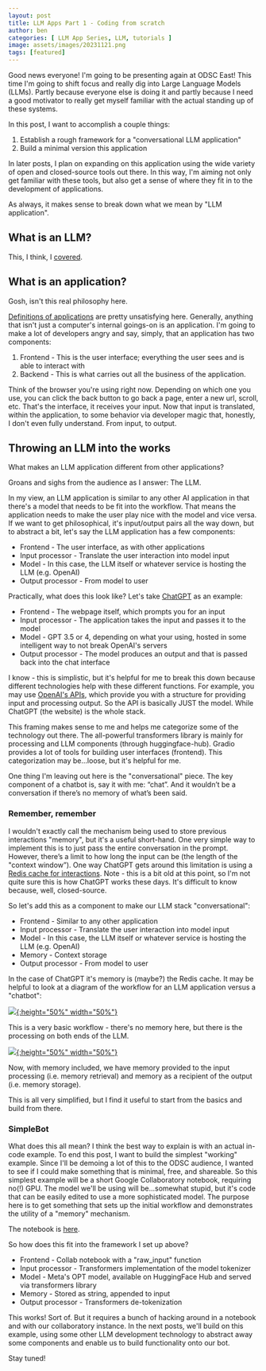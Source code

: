 ```yaml
---
layout: post
title: LLM Apps Part 1 - Coding from scratch
author: ben
categories: [ LLM App Series, LLM, tutorials ]
image: assets/images/20231121.png
tags: [featured]
---
```


Good news everyone! I'm going to be presenting again at ODSC East! This time I'm going to shift focus and really dig into Large Language Models (LLMs).  Partly because everyone else is doing it and partly because I need a good motivator to really get myself familiar with the actual standing up of these systems.

In this post, I want to accomplish a couple things:
1. Establish a rough framework for a "conversational LLM application"
2. Build a minimal version this application

In later posts, I plan on expanding on this application using the wide variety of open and closed-source tools out there.  In this way, I'm aiming not only get familiar with these tools, but also get a sense of where they fit in to the development of applications.

As always, it makes sense to break down what we mean by "LLM application".

## What is an LLM?
This, I think, I [covered](https://medium.com/@yksrotab/large-language-models-and-the-embiggening-of-nlp-7bd26e6ae6fc).

## What is an application?
Gosh, isn't this real philosophy here.  

[Definitions of applications](https://en.wikipedia.org/wiki/Application_software) are pretty unsatisfying here.  Generally, anything that isn't just a computer's internal goings-on is an application.  I'm going to make a lot of developers angry and say, simply, that an application has two components:

1. Frontend - This is the user interface; everything the user sees and is able to interact with
2. Backend - This is what carries out all the business of the application.

Think of the browser you're using right now.  Depending on which one you use, you can click the back button to go back a page, enter a new url, scroll, etc.  That's the interface, it receives your input.  Now that input is translated, within the application, to some behavior via developer magic that, honestly, I don't even fully understand.  From input, to output.

## Throwing an LLM into the works
What makes an LLM application different from other applications?

Groans and sighs from the audience as I answer: The LLM.

In my view, an LLM application is similar to any other AI application in that there's a model that needs to be fit into the workflow.  That means the application needs to make the user play nice with the model and vice versa.  If we want to get philosophical, it's input/output pairs all the way down, but to abstract a bit, let's say the LLM application has a few components:

- Frontend - The user interface, as with other applications
- Input processor - Translate the user interaction into model input
- Model - In this case, the LLM itself or whatever service is hosting the LLM (e.g. OpenAI)
- Output processor - From model to user

Practically, what does this look like? Let's take [ChatGPT](https://chat.openai.com/) as an example:

- Frontend - The webpage itself, which prompts you for an input
- Input processor - The application takes the input and passes it to the model
- Model - GPT 3.5 or 4, depending on what your using, hosted in some intelligent way to not break OpenAI's servers
- Output processor - The model produces an output and that is passed back into the chat interface

I know - this is simplistic, but it's helpful for me to break this down because different technologies help with these different functions.  For example, you may use [OpenAI's APIs](https://platform.openai.com/), which provide you with a structure for providing input and processing output.  So the API is basically JUST the model.  While ChatGPT (the website) is the whole stack.

This framing makes sense to me and helps me categorize some of the technology out there.  The all-powerful transformers library is mainly for processing and LLM components (through huggingface-hub).  Gradio provides a lot of tools for building user interfaces (frontend).  This categorization may be...loose, but it's helpful for me.

One thing I'm leaving out here is the "conversational" piece.  The key component of a chatbot is, say it with me: “chat”.  And it wouldn’t be a conversation if there’s no memory of what’s been said.

### Remember, remember
I wouldn't exactly call the mechanism being used to store previous interactions "memory", but it's a useful short-hand.  One very simple way to implement this is to just pass the entire conversation in the prompt.  However, there’s a limit to how long the input can be (the length of the "context window”).  One way ChatGPT gets around this limitation is using a [Redis cache for interactions](https://redis.com/blog/chatgpt-memory-project/). Note - this is a bit old at this point, so I'm not quite sure this is how ChatGPT works these days.  It's difficult to know because, well, closed-source.

So let's add this as a component to make our LLM stack "conversational":

- Frontend - Similar to any other application
- Input processor - Translate the user interaction into model input
- Model - In this case, the LLM itself or whatever service is hosting the LLM (e.g. OpenAI)
- Memory - Context storage 
- Output processor - From model to user

In the case of ChatGPT it's memory is (maybe?) the Redis cache.  It may be helpful to look at a diagram of the workflow for an LLM application versus a "chatbot":

[![]({{site.url}}/assets/friend/1_nomemory.png){:height="50%" width="50%"}]({{site.url}}/assets/friend/1_nomemory.png)


This is a very basic workflow - there's no memory here, but there is the processing on both ends of the LLM.

[![]({{site.url}}/assets/friend/1_memory.png){:height="50%" width="50%"}]({{site.url}}/assets/friend/1_memory.png)

Now, with memory included, we have memory provided to the input processing (i.e. memory retrieval) and memory as a recipient of the output (i.e. memory storage).

This is all very simplified, but I find it useful to start from the basics and build from there.

### SimpleBot
What does this all mean? I think the best way to explain is with an actual in-code example.  To end this post, I want to build the simplest "working" example.  Since I'll be demoing a lot of this to the ODSC audience, I wanted to see if I could make something that is minimal, free, and shareable.  So this simplest example will be a short Google Collaboratory notebook, requiring no(!) GPU.  The model we'll be using will be...somewhat stupid, but it's code that can be easily edited to use a more sophisticated model.  The purpose here is to get something that sets up the initial workflow and demonstrates the utility of a "memory" mechanism.

The notebook is [here](https://colab.research.google.com/drive/1NjucFD1CiQiQlyHUDvt9KOBnU_iKSyLi?usp=sharing).

So how does this fit into the framework I set up above?

- Frontend - Collab notebook with a "raw_input" function
- Input processor - Transformers implementation of the model tokenizer
- Model - Meta's OPT model, available on HuggingFace Hub and served via transformers library
- Memory - Stored as string, appended to input
- Output processor - Transformers de-tokenization

This works! Sort of.  But it requires a bunch of hacking around in a notebook and with our collaboratory instance.  In the next posts, we'll build on this example, using some other LLM development technology to abstract away some components and enable us to build functionality onto our bot.  

Stay tuned!
